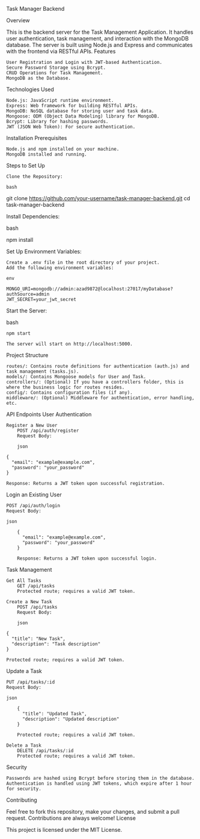Task Manager Backend

Overview

This is the backend server for the Task Management Application. It handles user authentication, task management, and interaction with the MongoDB database. The server is built using Node.js and Express and communicates with the frontend via RESTful APIs.
Features

    User Registration and Login with JWT-based Authentication.
    Secure Password Storage using Bcrypt.
    CRUD Operations for Task Management.
    MongoDB as the Database.

Technologies Used

    Node.js: JavaScript runtime environment.
    Express: Web framework for building RESTful APIs.
    MongoDB: NoSQL database for storing user and task data.
    Mongoose: ODM (Object Data Modeling) library for MongoDB.
    Bcrypt: Library for hashing passwords.
    JWT (JSON Web Token): For secure authentication.

Installation
Prerequisites

    Node.js and npm installed on your machine.
    MongoDB installed and running.

Steps to Set Up

    Clone the Repository:

    bash

git clone https://github.com/your-username/task-manager-backend.git
cd task-manager-backend

Install Dependencies:

bash

npm install

Set Up Environment Variables:

    Create a .env file in the root directory of your project.
    Add the following environment variables:

    env

    MONGO_URI=mongodb://admin:azad9872@localhost:27017/myDatabase?authSource=admin
    JWT_SECRET=your_jwt_secret

Start the Server:

bash

    npm start

    The server will start on http://localhost:5000.

Project Structure

    routes/: Contains route definitions for authentication (auth.js) and task management (tasks.js).
    models/: Contains Mongoose models for User and Task.
    controllers/: (Optional) If you have a controllers folder, this is where the business logic for routes resides.
    config/: Contains configuration files (if any).
    middleware/: (Optional) Middleware for authentication, error handling, etc.

API Endpoints
User Authentication

    Register a New User
        POST /api/auth/register
        Request Body:

        json

    {
      "email": "example@example.com",
      "password": "your_password"
    }

    Response: Returns a JWT token upon successful registration.

Login an Existing User

    POST /api/auth/login
    Request Body:

    json

        {
          "email": "example@example.com",
          "password": "your_password"
        }

        Response: Returns a JWT token upon successful login.

Task Management

    Get All Tasks
        GET /api/tasks
        Protected route; requires a valid JWT token.

    Create a New Task
        POST /api/tasks
        Request Body:

        json

    {
      "title": "New Task",
      "description": "Task description"
    }

    Protected route; requires a valid JWT token.

Update a Task

    PUT /api/tasks/:id
    Request Body:

    json

        {
          "title": "Updated Task",
          "description": "Updated description"
        }

        Protected route; requires a valid JWT token.

    Delete a Task
        DELETE /api/tasks/:id
        Protected route; requires a valid JWT token.

Security

    Passwords are hashed using Bcrypt before storing them in the database.
    Authentication is handled using JWT tokens, which expire after 1 hour for security.

Contributing

Feel free to fork this repository, make your changes, and submit a pull request. Contributions are always welcome!
License

This project is licensed under the MIT License.
